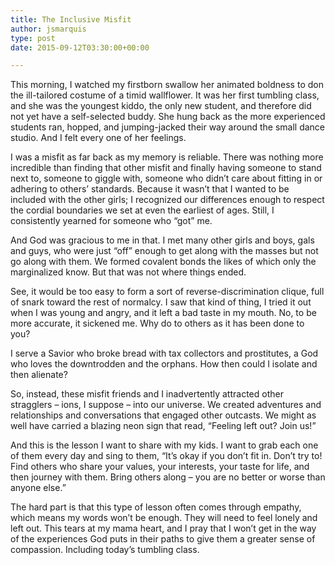 ```yaml
---
title: The Inclusive Misfit
author: jsmarquis
type: post
date: 2015-09-12T03:30:00+00:00

---
```

This morning, I watched my firstborn swallow her animated boldness to don the ill-tailored costume of a timid wallflower. It was her first tumbling class, and she was the youngest kiddo, the only new student, and therefore did not yet have a self-selected buddy. She hung back as the more experienced students ran, hopped, and jumping-jacked their way around the small dance studio. And I felt every one of her feelings. 

I was a misfit as far back as my memory is reliable. There was nothing more incredible than finding that other misfit and finally having someone to stand next to, someone to giggle with, someone who didn&#8217;t care about fitting in or adhering to others&#8217; standards. Because it wasn&#8217;t that I wanted to be included with the other girls; I recognized our differences enough to respect the cordial boundaries we set at even the earliest of ages. Still, I consistently yearned for someone who &#8220;got&#8221; me.

And God was gracious to me in that. I met many other girls and boys, gals and guys, who were just &#8220;off&#8221; enough to get along with the masses but not go along with them. We formed covalent bonds the likes of which only the marginalized know. But that was not where things ended.

See, it would be too easy to form a sort of reverse-discrimination clique, full of snark toward the rest of normalcy. I saw that kind of thing, I tried it out when I was young and angry, and it left a bad taste in my mouth. No, to be more accurate, it sickened me. Why do to others as it has been done to you?

I serve a Savior who broke bread with tax collectors and prostitutes, a God who loves the downtrodden and the orphans. How then could I isolate and then alienate?

So, instead, these misfit friends and I inadvertently attracted other stragglers &#8211; ions, I suppose &#8211; into our universe. We created adventures and relationships and conversations that engaged other outcasts. We might as well have carried a blazing neon sign that read, &#8220;Feeling left out? Join us!&#8221; 

And this is the lesson I want to share with my kids. I want to grab each one of them every day and sing to them, &#8220;It&#8217;s okay if you don&#8217;t fit in. Don&#8217;t try to! Find others who share your values, your interests, your taste for life, and then journey with them. Bring others along &#8211; you are no better or worse than anyone else.&#8221;

The hard part is that this type of lesson often comes through empathy, which means my words won&#8217;t be enough. They will need to feel lonely and left out. This tears at my mama heart, and I pray that I won&#8217;t get in the way of the experiences God puts in their paths to give them a greater sense of compassion. Including today&#8217;s tumbling class.